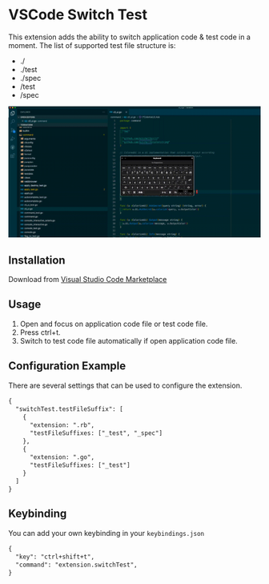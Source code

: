 # VSCode Switch Test

This extension adds the ability to switch application code & test code in a moment.
The list of supported test file structure is:

- ./
- ./test
- ./spec
- /test
- /spec

![Swith Test Demo](./assets/demo.gif)

## Installation

Download from [Visual Studio Code Marketplace](https://marketplace.visualstudio.com/items?itemName=koukikitamura.switch-test)

## Usage

1. Open and focus on application code file or test code file.
2. Press ctrl+t.
3. Switch to test code file automatically if open application code file.

## Configuration Example

There are several settings that can be used to configure the extension.

```
{
  "switchTest.testFileSuffix": [
    {
      "extension: ".rb",
      "testFileSuffixes: ["_test", "_spec"]
    },
    {
      "extension: ".go",
      "testFileSuffixes: ["_test"]
    }
  ]
}
```

## Keybinding

You can add your own keybinding in your `keybindings.json`

```
{
  "key": "ctrl+shift+t",
  "command": "extension.switchTest",
}
```
